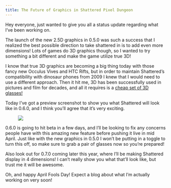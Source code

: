 ```yaml
---
title: The Future of Graphics in Shattered Pixel Dungeon
---
```

Hey everyone, just wanted to give you all a status update regarding what I’ve been working on.

The launch of the new 2.5D graphics in 0.5.0 was such a success that I realized the best possible direction to take shattered in is to add even more dimensions! Lots of games do 3D graphics though, so I wanted to try something a bit different and make the game utilize true 3D!

I know that true 3D graphics are becoming a big thing today with those fancy new Occulus Vives and HTC Rifts, but in order to maintain Shattered’s compatibility with dinosaur phones from 2009 I knew that I would need to use a different approach. Then it hit me, 3D has been successfully used in pictures and film for decades, and all it requires is a [cheap set of 3D glasses!](https://upload.wikimedia.org/wikipedia/commons/e/e7/Anaglyph_glasses.png)

Today I’ve got a preview screenshot to show you what Shattered will look like in 0.6.0, and I think you’ll agree that it’s very exciting.

<figure>
 <a href="/assets/images/{{page.date|date:'%Y/%Y-%m-%d'}}/3DPD.png" class="align-center text-center">
  <img src="/assets/images/{{page.date|date:'%Y/%Y-%m-%d'}}/3DPD.png"/>
 </a>
</figure>

0.6.0 is going to hit beta in a few days, and I’ll be looking to fix any concerns people have with this amazing new feature before pushing it live in mid April. Just like with the new graphics in 0.5.0 I won’t be putting in a toggle to turn this off, so make sure to grab a pair of glasses now so you’re prepared!

Also look out for 0.7.0 coming later this year, where I’ll be making Shattered display in 4 dimensions! I can’t really show you what that’ll look like, but trust me it will be awesome.

Oh, and happy April Fools Day! Expect a blog about what I’m actually working on very soon!

